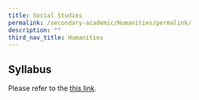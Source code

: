 ```yaml
---
title: Social Studies
permalink: /secondary-academic/Humanities/permalink/
description: ""
third_nav_title: Humanities
---
```

## Syllabus
Please refer to the [this link](https://www.moe.gov.sg/secondary/courses/express/electives#subjects).

